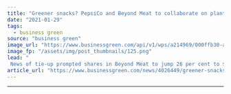 ```yaml
---
title: "Greener snacks? PepsiCo and Beyond Meat to collaborate on plant-based snacks"
date: "2021-01-29"
tags: 
  - business green
source: "business green"
image_url: "https://www.businessgreen.com/api/v1/wps/a214969/000ffb30-ad1b-4108-94d7-f7a700f62705/4/Meatier-Beyond-Burger-Meat-Case-185x114.png"
image_fp: "/assets/img/post_thumbnails/125.png"
lead: "
 News of tie-up prompted shares in Beyond Meat to jump 26 per cent to $199.38 on Tuesday ..."
article_url: "https://www.businessgreen.com/news/4026449/greener-snacks-pepsico-meat-collaborate-plant-snacks"
---
```


---
